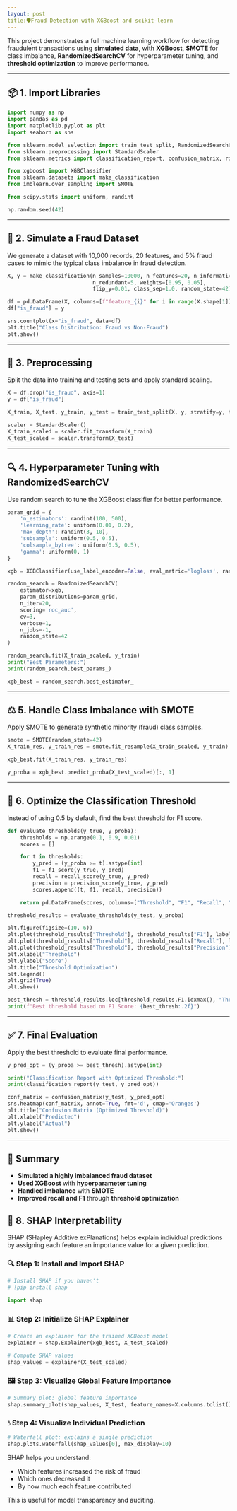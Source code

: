 ```yaml
---
layout: post
title:🛡️Fraud Detection with XGBoost and scikit-learn
---
```

This project demonstrates a full machine learning workflow for detecting fraudulent transactions using **simulated data**, with **XGBoost**, **SMOTE** for class imbalance, **RandomizedSearchCV** for hyperparameter tuning, and **threshold optimization** to improve performance.

---

## 📦 1. Import Libraries

```python
import numpy as np
import pandas as pd
import matplotlib.pyplot as plt
import seaborn as sns

from sklearn.model_selection import train_test_split, RandomizedSearchCV
from sklearn.preprocessing import StandardScaler
from sklearn.metrics import classification_report, confusion_matrix, roc_auc_score, roc_curve, f1_score, recall_score, precision_score

from xgboost import XGBClassifier
from sklearn.datasets import make_classification
from imblearn.over_sampling import SMOTE

from scipy.stats import uniform, randint

np.random.seed(42)
```

---

## 🧪 2. Simulate a Fraud Dataset

We generate a dataset with 10,000 records, 20 features, and 5% fraud cases to mimic the typical class imbalance in fraud detection.

```python
X, y = make_classification(n_samples=10000, n_features=20, n_informative=10,
                           n_redundant=5, weights=[0.95, 0.05],
                           flip_y=0.01, class_sep=1.0, random_state=42)

df = pd.DataFrame(X, columns=[f"feature_{i}" for i in range(X.shape[1])])
df["is_fraud"] = y

sns.countplot(x="is_fraud", data=df)
plt.title("Class Distribution: Fraud vs Non-Fraud")
plt.show()
```

---

## 🧹 3. Preprocessing

Split the data into training and testing sets and apply standard scaling.

```python
X = df.drop("is_fraud", axis=1)
y = df["is_fraud"]

X_train, X_test, y_train, y_test = train_test_split(X, y, stratify=y, test_size=0.2, random_state=42)

scaler = StandardScaler()
X_train_scaled = scaler.fit_transform(X_train)
X_test_scaled = scaler.transform(X_test)
```

---

## 🔍 4. Hyperparameter Tuning with RandomizedSearchCV

Use random search to tune the XGBoost classifier for better performance.

```python
param_grid = {
    'n_estimators': randint(100, 500),
    'learning_rate': uniform(0.01, 0.2),
    'max_depth': randint(3, 10),
    'subsample': uniform(0.5, 0.5),
    'colsample_bytree': uniform(0.5, 0.5),
    'gamma': uniform(0, 1)
}

xgb = XGBClassifier(use_label_encoder=False, eval_metric='logloss', random_state=42)

random_search = RandomizedSearchCV(
    estimator=xgb,
    param_distributions=param_grid,
    n_iter=20,
    scoring='roc_auc',
    cv=3,
    verbose=1,
    n_jobs=-1,
    random_state=42
)

random_search.fit(X_train_scaled, y_train)
print("Best Parameters:")
print(random_search.best_params_)

xgb_best = random_search.best_estimator_
```

---

## ⚖️ 5. Handle Class Imbalance with SMOTE

Apply SMOTE to generate synthetic minority (fraud) class samples.

```python
smote = SMOTE(random_state=42)
X_train_res, y_train_res = smote.fit_resample(X_train_scaled, y_train)

xgb_best.fit(X_train_res, y_train_res)

y_proba = xgb_best.predict_proba(X_test_scaled)[:, 1]
```

---

## 🎯 6. Optimize the Classification Threshold

Instead of using 0.5 by default, find the best threshold for F1 score.

```python
def evaluate_thresholds(y_true, y_proba):
    thresholds = np.arange(0.1, 0.9, 0.01)
    scores = []

    for t in thresholds:
        y_pred = (y_proba >= t).astype(int)
        f1 = f1_score(y_true, y_pred)
        recall = recall_score(y_true, y_pred)
        precision = precision_score(y_true, y_pred)
        scores.append((t, f1, recall, precision))

    return pd.DataFrame(scores, columns=["Threshold", "F1", "Recall", "Precision"])

threshold_results = evaluate_thresholds(y_test, y_proba)

plt.figure(figsize=(10, 6))
plt.plot(threshold_results["Threshold"], threshold_results["F1"], label="F1 Score")
plt.plot(threshold_results["Threshold"], threshold_results["Recall"], label="Recall")
plt.plot(threshold_results["Threshold"], threshold_results["Precision"], label="Precision")
plt.xlabel("Threshold")
plt.ylabel("Score")
plt.title("Threshold Optimization")
plt.legend()
plt.grid(True)
plt.show()

best_thresh = threshold_results.loc[threshold_results.F1.idxmax(), "Threshold"]
print(f"Best threshold based on F1 Score: {best_thresh:.2f}")
```

---

## ✅ 7. Final Evaluation

Apply the best threshold to evaluate final performance.

```python
y_pred_opt = (y_proba >= best_thresh).astype(int)

print("Classification Report with Optimized Threshold:")
print(classification_report(y_test, y_pred_opt))

conf_matrix = confusion_matrix(y_test, y_pred_opt)
sns.heatmap(conf_matrix, annot=True, fmt='d', cmap='Oranges')
plt.title("Confusion Matrix (Optimized Threshold)")
plt.xlabel("Predicted")
plt.ylabel("Actual")
plt.show()
```

---

## 📝 Summary

- **Simulated a highly imbalanced fraud dataset**
- **Used XGBoost** with **hyperparameter tuning**
- **Handled imbalance** with **SMOTE**
- **Improved recall and F1** through **threshold optimization**

## 🧠 8. SHAP Interpretability

SHAP (SHapley Additive exPlanations) helps explain individual predictions by assigning each feature an importance value for a given prediction.

### 🔍 Step 1: Install and Import SHAP

```python
# Install SHAP if you haven't
# !pip install shap

import shap
```

### 📊 Step 2: Initialize SHAP Explainer

```python
# Create an explainer for the trained XGBoost model
explainer = shap.Explainer(xgb_best, X_test_scaled)

# Compute SHAP values
shap_values = explainer(X_test_scaled)
```

### 🖼️ Step 3: Visualize Global Feature Importance

```python
# Summary plot: global feature importance
shap.summary_plot(shap_values, X_test, feature_names=X.columns.tolist())
```

### 💧 Step 4: Visualize Individual Prediction

```python
# Waterfall plot: explains a single prediction
shap.plots.waterfall(shap_values[0], max_display=10)
```

SHAP helps you understand:
- Which features increased the risk of fraud
- Which ones decreased it
- By how much each feature contributed

This is useful for model transparency and auditing.
